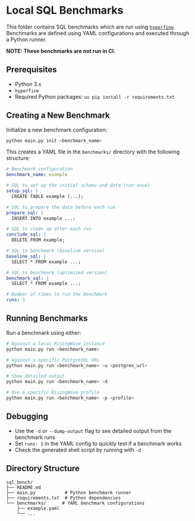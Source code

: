 # Local SQL Benchmarks

This folder contains SQL benchmarks which are run using [`hyperfine`](https://github.com/sharkdp/hyperfine).
Benchmarks are defined using YAML configurations and executed through a Python runner.

**NOTE: These benchmarks are not run in CI.**

## Prerequisites

- Python 3.x
- `hyperfine`
- Required Python packages: `uv pip install -r requirements.txt`

## Creating a New Benchmark

Initialize a new benchmark configuration:

```bash
python main.py init <benchmark_name>
```

This creates a YAML file in the `benchmarks/` directory with the following structure:

```yaml
# Benchmark configuration
benchmark_name: example

# SQL to set up the initial schema and data (run once)
setup_sql: |
  CREATE TABLE example (...);

# SQL to prepare the data before each run
prepare_sql: |
  INSERT INTO example ...;

# SQL to clean up after each run
conclude_sql: |
  DELETE FROM example;

# SQL to benchmark (baseline version)
baseline_sql: |
  SELECT * FROM example ...;

# SQL to benchmark (optimized version)
benchmark_sql: |
  SELECT * FROM example ...;

# Number of times to run the benchmark
runs: 3
```

## Running Benchmarks

Run a benchmark using either:

```bash
# Against a local RisingWave instance
python main.py run <benchmark_name>

# Against a specific PostgreSQL URL
python main.py run <benchmark_name> -u <postgres_url>

# Show detailed output
python main.py run <benchmark_name> -d

# Use a specific RisingWave profile
python main.py run <benchmark_name> -p <profile>
```

## Debugging

- Use the `-d` or `--dump-output` flag to see detailed output from the benchmark runs
- Set `runs: 1` in the YAML config to quickly test if a benchmark works
- Check the generated shell script by running with `-d`

## Directory Structure

```
sql_bench/
├── README.md
├── main.py           # Python benchmark runner
├── requirements.txt  # Python dependencies
└── benchmarks/      # YAML benchmark configurations
    ├── example.yaml
    └── ...
```